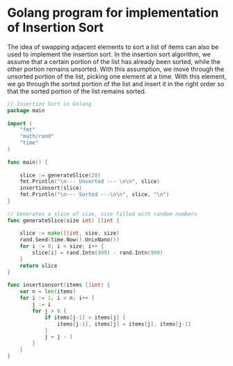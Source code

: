 # Golang program for implementation of Insertion Sort
The idea of swapping adjacent elements to sort a list of items can also be used to implement the insertion sort. In the insertion sort algorithm, we assume that a certain portion of the list has already been sorted, while the other portion remains unsorted. With this assumption, we move through the unsorted portion of the list, picking one element at a time. With this element, we go through the sorted portion of the list and insert it in the right order so that the sorted portion of the list remains sorted.

``` go
// Insertion Sort in Golang
package main
 
import (
    "fmt"
    "math/rand"
    "time"
)
 
func main() {
 
    slice := generateSlice(20)
    fmt.Println("\n--- Unsorted --- \n\n", slice)
    insertionsort(slice)
    fmt.Println("\n--- Sorted ---\n\n", slice, "\n")
}
 
// Generates a slice of size, size filled with random numbers
func generateSlice(size int) []int {
 
    slice := make([]int, size, size)
    rand.Seed(time.Now().UnixNano())
    for i := 0; i < size; i++ {
        slice[i] = rand.Intn(999) - rand.Intn(999)
    }
    return slice
}
  
func insertionsort(items []int) {
    var n = len(items)
    for i := 1; i < n; i++ {
        j := i
        for j > 0 {
            if items[j-1] > items[j] {
                items[j-1], items[j] = items[j], items[j-1]
            }
            j = j - 1
        }
    }
}
```